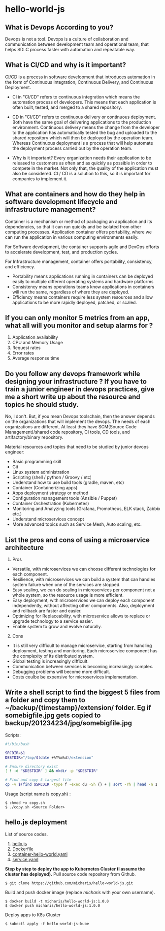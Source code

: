 # hello-world-js

## What is Devops According to you?

Devops is not a tool. Devops is a culture of collaboration and communication between development team and  operational team, that helps SDLC process faster with automation and repeatable way.

## What is CI/CD and why is it important?

CI/CD is a process in software development that introduces automation in the form of Continuous Integration, Continuous Delivery, and Continuous Deployment. 

- CI in "CI/CD" refers to continuous integration which means the automation process of developers. This means that each application is often built, tested, and merged to a shared repository.

- CD in "CI/CD" refers to continuous delivery or continuous deployment. Both have the same goal of delivering applications to the production environment. Continuous delivery means the change from the developer to the application has automatically tested the bug and uploaded to the shared repository which will then be deployed by the operation team. Whereas Continuous deployment is a process that will help automate the deployment process carried out by the operation team.

- Why is it important? 
Every organization needs their application to be released to customers as often and as quickly as possible in order to compete in the market. Not only that, the quality of the application must also be considered. CI / CD is a solution to this, so it is important for companies to implement it.

## What are containers and how do they help in software development lifecycle and infrastructure management?

Container is a mechanism or method of packaging an application and its dependencies, so that it can run quickly and be isolated from other computing processes. Application container offers portability, where we can run the application in various computing environments easily. 

For Software development, the container supports agile and DevOps efforts to accelerate development, test, and production cycles.

For Infrastructure management, container offers portability, consistency, and efficiency.
- Portability means applications running in containers can be deployed easily to multiple different operating systems and hardware platforms
- Consistency means operations teams know applications in containers will run the same, regardless of where they are deployed.
- Efficiency means containers require less system resources and allow applications to be more rapidly deployed, patched, or scaled.

## If you can only monitor 5 metrics from an app, what all will you monitor and setup alarms for ?
1. Application availability
2. CPU and Memory Usage
3. Request rates
4. Error rates
5. Average response time

## Do you follow any devops framework while designing your infrastructure ? If you have to train a junior engineer in devops practices, give me a short write up about the resource and topics he should study.

No, I don't. But, if you mean Devops toolschain, then the answer depends on the organizations that will implement the devops. The needs of each organizations are different. At least they have SCM(Source Code Management)/shared code repository, CI tools, CD tools, and artifactory/binary repository.

Material resources and topics that need to be studied by junior devops engineer: 
- Basic programming skill
- Git
- Linux system administration
- Scripting (shell / python / Groovy / etc)
- Understand how to use build tools (gradle, maven, etc)
- Container (Containerizing apps)
- Apps deployment strategy or method
- Configuration management tools (Ansible / Puppet)
- Container Orchestration (Kubernetes)
- Monitoring and Analyzing tools (Grafana, Promotheus, ELK stack, Zabbix etc.)
- Understand microservices concept
- More advanced topics such as Service Mesh, Auto scaling, etc.

## List the pros and cons of using a microservice architecture

1. Pros
- Versatile, with microservices we can choose different technologies for each component.
- Resilience, with microservices we can build a system that can handles system failure when one of the services are stopped.
- Easy scaling, we can do scaling in microservices per component not a whole system, so the resource usage is more efficient.
- Easy deployment, with microservices we can deploy each component independently, without affecting other components. Also, deployment and rollback are faster and easier.
- Optimizing for Replaceability, with microservice allows to replace or upgrade technology to a service easier.
- Enable system to grow and evolve naturally.

2. Cons
- It is still very difficult to manage microservice, starting from handling deployment, testing and monitoring. Each microservice component has the complexity of its distributed system.
- Global testing is increasingly difficult.
- Communication between services is becoming increasingly complex.
- Debugging problems will become more difficult.
- Costs coulbe be expensive for microservices implementation.

## Write a shell script to find the biggest 5 files from a folder and copy them to ~/backup/{timestamp}/extension/ folder. Eg if somebigfile.jpg gets copied to backup/201234234/jpg/somebigfile.jpg

Scripts:
```bash
#!/bin/bash

SRCDIR=$1
DESTDIR="/tmp/$(date +%Y%m%d)/extension"

# Ensure directory exist
[ ! -d "$DESTDIR" ] && mkdir -p "$DESTDIR"

# Find and copy 5 largest file 
cp -v $(find $SRCDIR -type f -exec du -Sh {} + | sort -rh | head -n 1 | awk '{print $2}') $DESTDIR
```
Usage (script name is copy.sh) :
```
$ chmod +x copy.sh
$ ./copy.sh <Source Folder>
```

## hello.js deployment

List of source codes.
1. [hello.js]()
2. [Dockerfile]()
3. [container-hello-world.yaml]()
4. [service.yaml]()

**Step by step to deploy the app to Kubernetes Cluster (I assume the cluster has deployed).**
Pull source code repository from Github.
```
$ git clone https://github.com/micharis/hello-world-js.git
```

Build and push docker image (replace *micharis* with your own username).
```
$ docker build -t micharis/hello-world-js:1.0.0
$ docker push micharis/hello-world-js:1.0.0
```

Deploy apps to K8s Cluster
```
$ kubectl apply -f hello-world-js-kube
```

